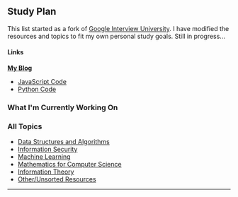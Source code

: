 ## Study Plan

This list started as a fork of [Google Interview University](https://github.com/jwasham/google-interview-university). I have modified the resources and topics to fit my own personal study goals. Still in progress...

#### Links
[**My Blog**](http://www.krisburke.me)

* [JavaScript Code](https://github.com/akbur/dsa-js)
* [Python Code](https://github.com/akbur/dsa-py)

### What I'm Currently Working On

### All Topics

  - [Data Structures and Algorithms]()
  - [Information Security]()
  - [Machine Learning]()
  - [Mathematics for Computer Science]()
  - [Information Theory]()
  - [Other/Unsorted Resources]()

____
